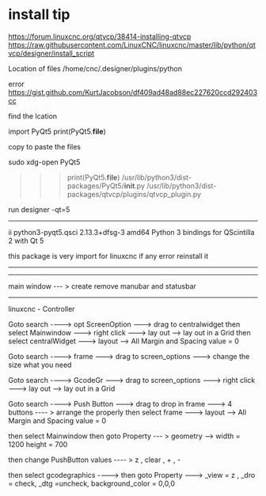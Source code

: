 # install tip
https://forum.linuxcnc.org/qtvcp/38414-installing-qtvcp
https://raw.githubusercontent.com/LinuxCNC/linuxcnc/master/lib/python/qtvcp/designer/install_script

Location of files
/home/cnc/.designer/plugins/python



error
https://gist.github.com/KurtJacobson/df409ad48ad88ec227620ccd292403cc





find the lcation


import PyQt5
print(PyQt5.__file__)


copy to paste the files

sudo xdg-open PyQt5


>>> print(PyQt5.__file__)
/usr/lib/python3/dist-packages/PyQt5/__init__.py
/usr/lib/python3/dist-packages/qtvcp/plugins/qtvcp_plugin.py 



run 
designer -qt=5

-------------
ii  python3-pyqt5.qsci                             2.13.3+dfsg-3                       amd64        Python 3 bindings for QScintilla 2 with Qt 5

this package is very import for linuxcnc
if any error reinstall it




                      
--------------

-----------------------

main window --- > create
remove manubar and statusbar

---------------
linuxcnc - Controller

Goto search ----> opt
ScreenOption ---> drag to centralwidget
then select Mainwindow ---> right click ---> lay out --> lay out in a Grid
then select centralWidget ---> layout --> All Margin and Spacing value = 0

Goto search ----> frame
	---> drag to screen_options ---> change the size what you need 
	
Goto search ----> GcodeGr
	---> drag to screen_options ---> right click ---> lay out --> lay out in a Grid

Goto search ----> Push Button
	---> drag to drop in frame  ---> 4 buttons ---- > arrange the properly
	then select frame ---> layout --> All Margin and Spacing value = 0

then select Mainwindow
	then goto Property --- > geometry --> width = 1200 height = 700


then change PushButton values  ---- > z , clear , + , -

then select gcodegraphics ----> then goto Property ---> _view = z , _dro = check, _dtg =uncheck, background_color = 0,0,0




